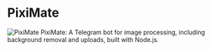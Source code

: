 # PixiMate
![PixiMate](your-live-preview-image-url.png)
PixiMate: A Telegram bot for image processing, including background removal and uploads, built with Node.js.
